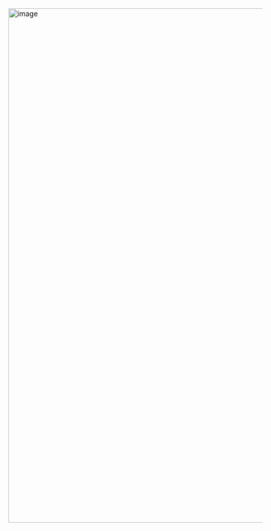 <img width="1020" alt="image" src="https://github.com/user-attachments/assets/bf1619b6-0cf3-4c2f-a4d4-b2af04495a16" />
